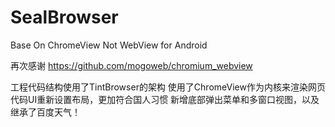 SealBrowser
===========

Base On ChromeView Not WebView  for  Android


再次感谢 https://github.com/mogoweb/chromium_webview

工程代码结构使用了TintBrowser的架构
使用了ChromeView作为内核来渲染网页
代码UI重新设置布局，更加符合国人习惯
新增底部弹出菜单和多窗口视图，以及继承了百度天气！
